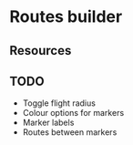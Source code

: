 # Routes builder

## Resources


## TODO

+ Toggle flight radius
+ Colour options for markers
+ Marker labels
+ Routes between markers